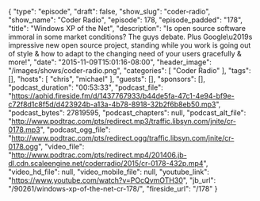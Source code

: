 {
  "type": "episode",
  "draft": false,
  "show_slug": "coder-radio",
  "show_name": "Coder Radio",
  "episode": 178,
  "episode_padded": "178",
  "title": "Windows XP of the Net",
  "description": "Is open source software immoral in some market conditions? The guys debate. Plus Google\u2019s impressive new open source project, standing while you work is going out of style & how to adapt to the changing need of your users gracefully & more!",
  "date": "2015-11-09T15:01:16-08:00",
  "header_image": "/images/shows/coder-radio.png",
  "categories": [
    "Coder Radio"
  ],
  "tags": [],
  "hosts": [
    "chris",
    "michael"
  ],
  "guests": [],
  "sponsors": [],
  "podcast_duration": "00:53:33",
  "podcast_file": "https://aphid.fireside.fm/d/1437767933/b44de5fa-47c1-4e94-bf9e-c72f8d1c8f5d/d423924b-a13a-4b78-8918-32b2f6b8eb50.mp3",
  "podcast_bytes": 27819595,
  "podcast_chapters": null,
  "podcast_alt_file": "http://www.podtrac.com/pts/redirect.mp3/traffic.libsyn.com/jnite/cr-0178.mp3",
  "podcast_ogg_file": "http://www.podtrac.com/pts/redirect.ogg/traffic.libsyn.com/jnite/cr-0178.ogg",
  "video_file": "http://www.podtrac.com/pts/redirect.mp4/201406.jb-dl.cdn.scaleengine.net/coderradio/2015/cr-0178-432p.mp4",
  "video_hd_file": null,
  "video_mobile_file": null,
  "youtube_link": "https://www.youtube.com/watch?v=POcQvmOTH30",
  "jb_url": "/90261/windows-xp-of-the-net-cr-178/",
  "fireside_url": "/178"
}

